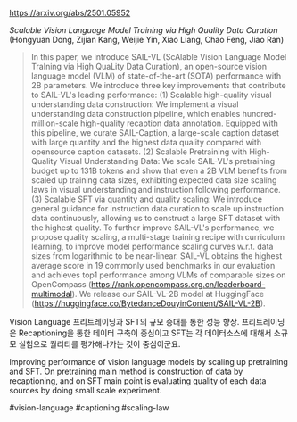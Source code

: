 https://arxiv.org/abs/2501.05952

*Scalable Vision Language Model Training via High Quality Data Curation* (Hongyuan Dong, Zijian Kang, Weijie Yin, Xiao Liang, Chao Feng, Jiao Ran)

> In this paper, we introduce SAIL-VL (ScAlable Vision Language Model TraIning via High QuaLity Data Curation), an open-source vision language model (VLM) of state-of-the-art (SOTA) performance with 2B parameters. We introduce three key improvements that contribute to SAIL-VL's leading performance: (1) Scalable high-quality visual understanding data construction: We implement a visual understanding data construction pipeline, which enables hundred-million-scale high-quality recaption data annotation. Equipped with this pipeline, we curate SAIL-Caption, a large-scale caption dataset with large quantity and the highest data quality compared with opensource caption datasets. (2) Scalable Pretraining with High-Quality Visual Understanding Data: We scale SAIL-VL's pretraining budget up to 131B tokens and show that even a 2B VLM benefits from scaled up training data sizes, exhibiting expected data size scaling laws in visual understanding and instruction following performance. (3) Scalable SFT via quantity and quality scaling: We introduce general guidance for instruction data curation to scale up instruction data continuously, allowing us to construct a large SFT dataset with the highest quality. To further improve SAIL-VL's performance, we propose quality scaling, a multi-stage training recipe with curriculum learning, to improve model performance scaling curves w.r.t. data sizes from logarithmic to be near-linear. SAIL-VL obtains the highest average score in 19 commonly used benchmarks in our evaluation and achieves top1 performance among VLMs of comparable sizes on OpenCompass (https://rank.opencompass.org.cn/leaderboard-multimodal). We release our SAIL-VL-2B model at HuggingFace (https://huggingface.co/BytedanceDouyinContent/SAIL-VL-2B).

Vision Language 프리트레이닝과 SFT의 규모 증대를 통한 성능 향상. 프리트레이닝은 Recaptioning을 통한 데이터 구축이 중심이고 SFT는 각 데이터소스에 대해서 소규모 실험으로 퀄리티를 평가해나가는 것이 중심이군요.

<english>
Improving performance of vision language models by scaling up pretraining and SFT. On pretraining main method is construction of data by recaptioning, and on SFT main point is evaluating quality of each data sources by doing small scale experiment.
</english>

#vision-language #captioning #scaling-law 